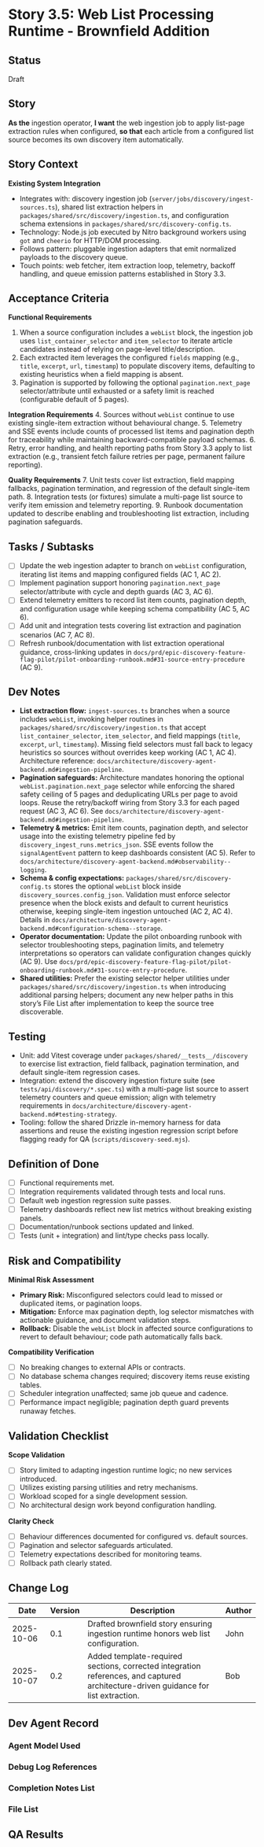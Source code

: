 # Story 3.5: Web List Processing Runtime - Brownfield Addition

## Status
Draft

## Story
**As the** ingestion operator,
**I want** the web ingestion job to apply list-page extraction rules when configured,
**so that** each article from a configured list source becomes its own discovery item automatically.

## Story Context
**Existing System Integration**
- Integrates with: discovery ingestion job (`server/jobs/discovery/ingest-sources.ts`), shared list extraction helpers in `packages/shared/src/discovery/ingestion.ts`, and configuration schema extensions in `packages/shared/src/discovery-config.ts`.
- Technology: Node.js job executed by Nitro background workers using `got` and `cheerio` for HTTP/DOM processing.
- Follows pattern: pluggable ingestion adapters that emit normalized payloads to the discovery queue.
- Touch points: web fetcher, item extraction loop, telemetry, backoff handling, and queue emission patterns established in Story 3.3.

## Acceptance Criteria
**Functional Requirements**
1. When a source configuration includes a `webList` block, the ingestion job uses `list_container_selector` and `item_selector` to iterate article candidates instead of relying on page-level title/description.
2. Each extracted item leverages the configured `fields` mapping (e.g., `title`, `excerpt`, `url`, `timestamp`) to populate discovery items, defaulting to existing heuristics when a field mapping is absent.
3. Pagination is supported by following the optional `pagination.next_page` selector/attribute until exhausted or a safety limit is reached (configurable default of 5 pages).

**Integration Requirements**
4. Sources without `webList` continue to use existing single-item extraction without behavioural change.
5. Telemetry and SSE events include counts of processed list items and pagination depth for traceability while maintaining backward-compatible payload schemas.
6. Retry, error handling, and health reporting paths from Story 3.3 apply to list extraction (e.g., transient fetch failure retries per page, permanent failure reporting).

**Quality Requirements**
7. Unit tests cover list extraction, field mapping fallbacks, pagination termination, and regression of the default single-item path.
8. Integration tests (or fixtures) simulate a multi-page list source to verify item emission and telemetry reporting.
9. Runbook documentation updated to describe enabling and troubleshooting list extraction, including pagination safeguards.

## Tasks / Subtasks
- [ ] Update the web ingestion adapter to branch on `webList` configuration, iterating list items and mapping configured fields (AC 1, AC 2).
- [ ] Implement pagination support honoring `pagination.next_page` selector/attribute with cycle and depth guards (AC 3, AC 6).
- [ ] Extend telemetry emitters to record list item counts, pagination depth, and configuration usage while keeping schema compatibility (AC 5, AC 6).
- [ ] Add unit and integration tests covering list extraction and pagination scenarios (AC 7, AC 8).
- [ ] Refresh runbook/documentation with list extraction operational guidance, cross-linking updates in `docs/prd/epic-discovery-feature-flag-pilot/pilot-onboarding-runbook.md#31-source-entry-procedure` (AC 9).

## Dev Notes
- **List extraction flow:** `ingest-sources.ts` branches when a source includes `webList`, invoking helper routines in `packages/shared/src/discovery/ingestion.ts` that accept `list_container_selector`, `item_selector`, and field mappings (`title`, `excerpt`, `url`, `timestamp`). Missing field selectors must fall back to legacy heuristics so sources without overrides keep working (AC 1, AC 4). Architecture reference: `docs/architecture/discovery-agent-backend.md#ingestion-pipeline`.
- **Pagination safeguards:** Architecture mandates honoring the optional `webList.pagination.next_page` selector while enforcing the shared safety ceiling of 5 pages and deduplicating URLs per page to avoid loops. Reuse the retry/backoff wiring from Story 3.3 for each paged request (AC 3, AC 6). See `docs/architecture/discovery-agent-backend.md#ingestion-pipeline`.
- **Telemetry & metrics:** Emit item counts, pagination depth, and selector usage into the existing telemetry pipeline fed by `discovery_ingest_runs.metrics_json`. SSE events follow the `signalAgentEvent` pattern to keep dashboards consistent (AC 5). Refer to `docs/architecture/discovery-agent-backend.md#observability--logging`.
- **Schema & config expectations:** `packages/shared/src/discovery-config.ts` stores the optional `webList` block inside `discovery_sources.config_json`. Validation must enforce selector presence when the block exists and default to current heuristics otherwise, keeping single-item ingestion untouched (AC 2, AC 4). Details in `docs/architecture/discovery-agent-backend.md#configuration-schema--storage`.
- **Operator documentation:** Update the pilot onboarding runbook with selector troubleshooting steps, pagination limits, and telemetry interpretations so operators can validate configuration changes quickly (AC 9). Use `docs/prd/epic-discovery-feature-flag-pilot/pilot-onboarding-runbook.md#31-source-entry-procedure`.
- **Shared utilities:** Prefer the existing selector helper utilities under `packages/shared/src/discovery/ingestion.ts` when introducing additional parsing helpers; document any new helper paths in this story’s File List after implementation to keep the source tree discoverable.

## Testing
- Unit: add Vitest coverage under `packages/shared/__tests__/discovery` to exercise list extraction, field fallback, pagination termination, and default single-item regression cases.
- Integration: extend the discovery ingestion fixture suite (see `tests/api/discovery/*.spec.ts`) with a multi-page list source to assert telemetry counters and queue emission; align with telemetry requirements in `docs/architecture/discovery-agent-backend.md#testing-strategy`.
- Tooling: follow the shared Drizzle in-memory harness for data assertions and reuse the existing ingestion regression script before flagging ready for QA (`scripts/discovery-seed.mjs`).

## Definition of Done
- [ ] Functional requirements met.
- [ ] Integration requirements validated through tests and local runs.
- [ ] Default web ingestion regression suite passes.
- [ ] Telemetry dashboards reflect new list metrics without breaking existing panels.
- [ ] Documentation/runbook sections updated and linked.
- [ ] Tests (unit + integration) and lint/type checks pass locally.

## Risk and Compatibility
**Minimal Risk Assessment**
- **Primary Risk:** Misconfigured selectors could lead to missed or duplicated items, or pagination loops.
- **Mitigation:** Enforce max pagination depth, log selector mismatches with actionable guidance, and document validation steps.
- **Rollback:** Disable the `webList` block in affected source configurations to revert to default behaviour; code path automatically falls back.

**Compatibility Verification**
- [ ] No breaking changes to external APIs or contracts.
- [ ] No database schema changes required; discovery items reuse existing tables.
- [ ] Scheduler integration unaffected; same job queue and cadence.
- [ ] Performance impact negligible; pagination depth guard prevents runaway fetches.

## Validation Checklist
**Scope Validation**
- [ ] Story limited to adapting ingestion runtime logic; no new services introduced.
- [ ] Utilizes existing parsing utilities and retry mechanisms.
- [ ] Workload scoped for a single development session.
- [ ] No architectural design work beyond configuration handling.

**Clarity Check**
- [ ] Behaviour differences documented for configured vs. default sources.
- [ ] Pagination and selector safeguards articulated.
- [ ] Telemetry expectations described for monitoring teams.
- [ ] Rollback path clearly stated.

## Change Log
| Date | Version | Description | Author |
|------|---------|-------------|--------|
| 2025-10-06 | 0.1 | Drafted brownfield story ensuring ingestion runtime honors web list configuration. | John |
| 2025-10-07 | 0.2 | Added template-required sections, corrected integration references, and captured architecture-driven guidance for list extraction. | Bob |

## Dev Agent Record
### Agent Model Used

### Debug Log References

### Completion Notes List

### File List

## QA Results
